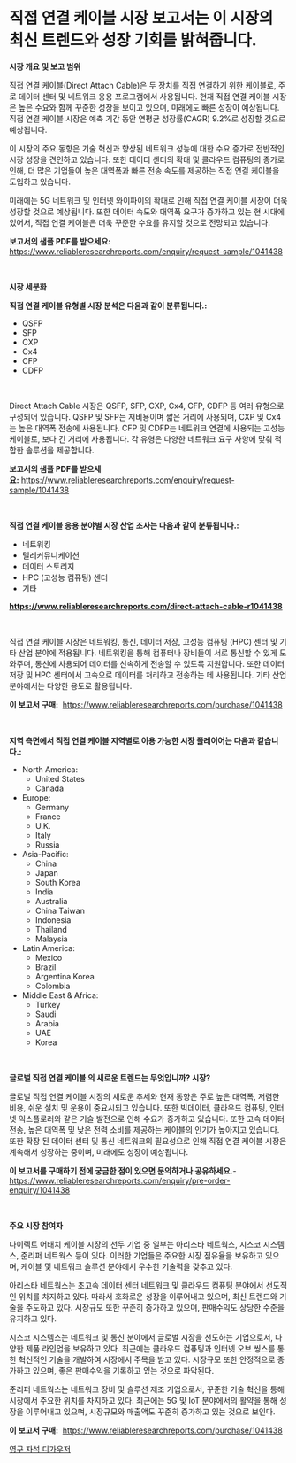 <p><h1>직접 연결 케이블 시장 보고서는 이 시장의 최신 트렌드와 성장 기회를 밝혀줍니다.</h1></p><p><strong>시장 개요 및 보고 범위</strong></p>
<p><p>직접 연결 케이블(Direct Attach Cable)은 두 장치를 직접 연결하기 위한 케이블로, 주로 데이터 센터 및 네트워크 응용 프로그램에서 사용됩니다. 현재 직접 연결 케이블 시장은 높은 수요와 함께 꾸준한 성장을 보이고 있으며, 미래에도 빠른 성장이 예상됩니다. 직접 연결 케이블 시장은 예측 기간 동안 연평균 성장률(CAGR) 9.2%로 성장할 것으로 예상됩니다.</p><p>이 시장의 주요 동향은 기술 혁신과 향상된 네트워크 성능에 대한 수요 증가로 전반적인 시장 성장을 견인하고 있습니다. 또한 데이터 센터의 확대 및 클라우드 컴퓨팅의 증가로 인해, 더 많은 기업들이 높은 대역폭과 빠른 전송 속도를 제공하는 직접 연결 케이블을 도입하고 있습니다.</p><p>미래에는 5G 네트워크 및 인터넷 와이파이의 확대로 인해 직접 연결 케이블 시장이 더욱 성장할 것으로 예상됩니다. 또한 데이터 속도와 대역폭 요구가 증가하고 있는 현 시대에 있어서, 직접 연결 케이블은 더욱 꾸준한 수요를 유지할 것으로 전망되고 있습니다.</p></p>
<p><strong>보고서의 샘플 PDF를 받으세요:</strong> <a href="https://www.reliableresearchreports.com/enquiry/request-sample/1041438">https://www.reliableresearchreports.com/enquiry/request-sample/1041438</a></p>
<p>&nbsp;</p>
<p><strong>시장 세분화</strong></p>
<p><strong>직접 연결 케이블 유형별 시장 분석은 다음과 같이 분류됩니다.:</strong></p>
<p><ul><li>QSFP</li><li>SFP</li><li>CXP</li><li>Cx4</li><li>CFP</li><li>CDFP</li></ul></p>
<p>&nbsp;</p>
<p><p>Direct Attach Cable 시장은 QSFP, SFP, CXP, Cx4, CFP, CDFP 등 여러 유형으로 구성되어 있습니다. QSFP 및 SFP는 저비용이며 짧은 거리에 사용되며, CXP 및 Cx4는 높은 대역폭 전송에 사용됩니다. CFP 및 CDFP는 네트워크 연결에 사용되는 고성능 케이블로, 보다 긴 거리에 사용됩니다. 각 유형은 다양한 네트워크 요구 사항에 맞춰 적합한 솔루션을 제공합니다.</p></p>
<p><strong>보고서의 샘플 PDF를 받으세요:</strong>&nbsp;<a href="https://www.reliableresearchreports.com/enquiry/request-sample/1041438">https://www.reliableresearchreports.com/enquiry/request-sample/1041438</a></p>
<p>&nbsp;</p>
<p><strong> 직접 연결 케이블 응용 분야별 시장 산업 조사는 다음과 같이 분류됩니다.:</strong></p>
<p><ul><li>네트워킹</li><li>텔레커뮤니케이션</li><li>데이터 스토리지</li><li>HPC (고성능 컴퓨팅) 센터</li><li>기타</li></ul></p>
<p><strong><a href="https://www.reliableresearchreports.com/direct-attach-cable-r1041438">https://www.reliableresearchreports.com/direct-attach-cable-r1041438</a></strong></p>
<p>&nbsp;</p>
<p><p>직접 연결 케이블 시장은 네트워킹, 통신, 데이터 저장, 고성능 컴퓨팅 (HPC) 센터 및 기타 산업 분야에 적용됩니다. 네트워킹을 통해 컴퓨터나 장비들이 서로 통신할 수 있게 도와주며, 통신에 사용되어 데이터를 신속하게 전송할 수 있도록 지원합니다. 또한 데이터 저장 및 HPC 센터에서 고속으로 데이터를 처리하고 전송하는 데 사용됩니다. 기타 산업 분야에서는 다양한 용도로 활용됩니다.</p></p>
<p><strong>이 보고서 구매:</strong>&nbsp; <a href="https://www.reliableresearchreports.com/purchase/1041438">https://www.reliableresearchreports.com/purchase/1041438</a></p>
<p>&nbsp;</p>
<p><strong>지역 측면에서 직접 연결 케이블 지역별로 이용 가능한 시장 플레이어는 다음과 같습니다.:</strong></p>
<p><ul>
    <li>
        North America:
        <ul>
            <li>United States</li>
            <li>Canada</li>
        </ul>
    </li>
    <li>
        Europe:
        <ul>
            <li>Germany</li>
            <li>France</li>
            <li>U.K.</li>
            <li>Italy</li>
            <li>Russia</li>
        </ul>
    </li>
    <li>
        Asia-Pacific:
        <ul>
            <li>China</li>
            <li>Japan</li>
            <li>South Korea</li>
            <li>India</li>
            <li>Australia</li>
            <li>China Taiwan</li>
            <li>Indonesia</li>
            <li>Thailand</li>
            <li>Malaysia</li>
        </ul>
    </li>
    <li>
        Latin America:
        <ul>
            <li>Mexico</li>
            <li>Brazil</li>
            <li>Argentina Korea</li>
            <li>Colombia</li>
        </ul>
    </li>
    <li>
        Middle East & Africa:
        <ul>
            <li>Turkey</li>
            <li>Saudi</li>
            <li>Arabia</li>
            <li>UAE</li>
            <li>Korea</li>
        </ul>
    </li>
    </ul></p>
<p>&nbsp;</p>
<p><strong>글로벌 직접 연결 케이블 의 새로운 트렌드는 무엇입니까? 시장?</strong></p>
<p><p>글로벌 직접 연결 케이블 시장의 새로운 추세와 현재 동향은 주로 높은 대역폭, 저렴한 비용, 쉬운 설치 및 운용이 중요시되고 있습니다. 또한 빅데이터, 클라우드 컴퓨팅, 인터넷 익스플로러와 같은 기술 발전으로 인해 수요가 증가하고 있습니다. 또한 고속 데이터 전송, 높은 대역폭 및 낮은 전력 소비를 제공하는 케이블의 인기가 높아지고 있습니다. 또한 확장 된 데이터 센터 및 통신 네트워크의 필요성으로 인해 직접 연결 케이블 시장은 계속해서 성장하는 중이며, 미래에도 성장이 예상됩니다.</p></p>
<p><strong>이 보고서를 구매하기 전에 궁금한 점이 있으면 문의하거나 공유하세요.</strong>- <a href="https://www.reliableresearchreports.com/enquiry/pre-order-enquiry/1041438">https://www.reliableresearchreports.com/enquiry/pre-order-enquiry/1041438</a></p>
<p>&nbsp;</p>
<p><strong>주요 시장 참여자</strong></p>
<p><p>다이렉트 어태치 케이블 시장의 선두 기업 중 일부는 아리스타 네트웍스, 시스코 시스템스, 준리퍼 네트웍스 등이 있다. 이러한 기업들은 주요한 시장 점유율을 보유하고 있으며, 케이블 및 네트워크 솔루션 분야에서 우수한 기술력을 갖추고 있다.</p><p>아리스타 네트웍스는 초고속 데이터 센터 네트워크 및 클라우드 컴퓨팅 분야에서 선도적인 위치를 차지하고 있다. 따라서 호화로운 성장을 이루어내고 있으며, 최신 트렌드와 기술을 주도하고 있다. 시장규모 또한 꾸준히 증가하고 있으며, 판매수익도 상당한 수준을 유지하고 있다.</p><p>시스코 시스템스는 네트워크 및 통신 분야에서 글로벌 시장을 선도하는 기업으로서, 다양한 제품 라인업을 보유하고 있다. 최근에는 클라우드 컴퓨팅과 인터넷 오브 씽스를 통한 혁신적인 기술을 개발하여 시장에서 주목을 받고 있다. 시장규모 또한 안정적으로 증가하고 있으며, 좋은 판매수익을 기록하고 있는 것으로 파악된다.</p><p>준리퍼 네트웍스는 네트워크 장비 및 솔루션 제조 기업으로서, 꾸준한 기술 혁신을 통해 시장에서 주요한 위치를 차지하고 있다. 최근에는 5G 및 IoT 분야에서의 활약을 통해 성장을 이루어내고 있으며, 시장규모와 매출액도 꾸준히 증가하고 있는 것으로 보인다.</p></p>
<p><strong>이 보고서 구매:</strong>&nbsp;&nbsp;<a href="https://www.reliableresearchreports.com/purchase/1041438">https://www.reliableresearchreports.com/purchase/1041438</a></p>
<p><p><a href="https://github.com/plelbej847484502/Market-Research-Report-List-1/blob/main/931539026440.md">영구 자석 디가우저</a></p></p>